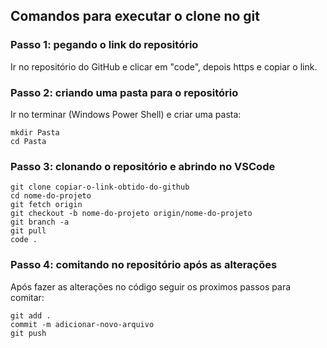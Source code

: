 ## Comandos para executar o clone no git

### Passo 1: pegando o link do repositório 
Ir no repositório do GitHub e clicar em "code", depois https e copiar o link.

### Passo 2: criando uma pasta para o repositório
Ir no terminar (Windows Power Shell) e criar uma pasta:

````shell
mkdir Pasta
cd Pasta
```` 

### Passo 3: clonando o repositório e abrindo no VSCode

````shell
git clone copiar-o-link-obtido-do-github
cd nome-do-projeto
git fetch origin
git checkout -b nome-do-projeto origin/nome-do-projeto
git branch -a
git pull
code .
````

### Passo 4: comitando no repositório após as alterações
Após fazer as alterações no código seguir os proximos passos para comitar:

````shell
git add . 
commit -m adicionar-novo-arquivo
git push
````

